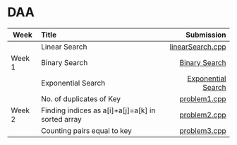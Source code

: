 # DAA

| Week          | Title                                              |      Submission                                                                                       |
| ------------- |:---------------------------------------------------|------------------------------------------------------------------------------------------------------:|
|               | Linear Search                                      | [linearSearch.cpp](https://github.com/foosayyy/DAA/blob/main/week%201/binarySearch.cpp)               |
| Week 1        | Binary Search                                      | [Binary Search](https://github.com/foosayyy/DAA/blob/main/week%201/exponentialSearch.cpp)             |
|               | Exponential Search                                 | [Exponential Search](https://github.com/foosayyy/DAA/blob/main/week%201/linearSearch.cpp)             |
|               | No. of duplicates of Key                           | [problem1.cpp](https://github.com/foosayyy/DAA/blob/main/week%202/problem1.cpp)                       |
| Week 2        | Finding indices as a[i]+a[j]=a[k] in sorted array  | [problem2.cpp](https://github.com/foosayyy/DAA/blob/main/week%202/problem2.cpp)                       |
|               |Counting pairs equal to key                         | [problem3.cpp](https://github.com/foosayyy/DAA/blob/main/week%202/problem3.cpp)                       |


